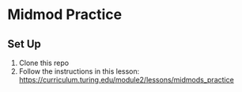 # Midmod Practice

## Set Up
1. Clone this repo
2. Follow the instructions in this lesson: https://curriculum.turing.edu/module2/lessons/midmods_practice
